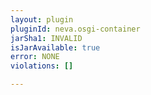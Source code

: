 ```yaml
---
layout: plugin
pluginId: neva.osgi-container
jarSha1: INVALID
isJarAvailable: true
error: NONE
violations: []

---
```

